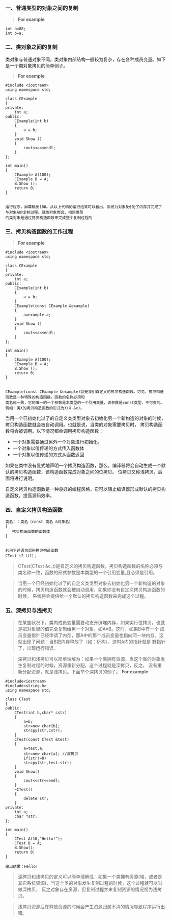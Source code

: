 ### 一、普通类型的对象之间的复制
> **For example**
````
int a=88;
int b=a; 
````

### 二、类对象之间的复制

类对象与普通对象不同，类对象内部结构一般较为复杂，存在各种成员变量。如下是一个类对象拷贝的简单例子。 
> **For example**
````
#include <iostream>
using namespace std;

class CExample
{
private:
    int a;
public:
    CExample(int b)
    {
        a = b;
    }
    void Show ()
    {
        cout<<a<<endl;
    }
};

int main()
{
    CExample A(100);
    CExample B = A;
    B.Show ();
    return 0;
}


运行程序，屏幕输出100。从以上代码的运行结果可以看出，系统为对象B分配了内存并完成了与对象A的复制过程。就类对象而言，相同类型
的类对象是通过拷贝构造函数来完成整个复制过程的
````
### 三、拷贝构造函数的工作过程
> **For example**
````
#include <iostream>
using namespace std;

class CExample
{
private:
    int a;
public:
    CExample(int b)
    {
        a = b;
    }
    CExample(const CExample &example)
    {
        a=example.a;
    }
    void Show ()
    {
        cout<<a<<endl;
    }
};

int main()
{
    CExample A(100);
    CExample B = A;
    B.Show ();
    return 0;
}


CExample(const CExample &example)就是我们自定义的拷贝构造函数。可见，拷贝构造函数是一种特殊的构造函数，函数的名称必须和
类名称一致，它的唯一的一个参数是本类型的一个引用变量，该参数是const类型，不可变的。例如：类X的拷贝构造函数的形式为X(X &x)。
````

当用一个已初始化过了的自定义类类型对象去初始化另一个新构造的对象的时候，拷贝构造函数就会被自动调用。也就是说，当类的对象需要拷贝时，
拷贝构造函数将会被调用。以下情况都会调用拷贝构造函数：
* 一个对象需要通过另外一个对象进行初始化。
* 一个对象以值传递的方式传入函数体 
* 一个对象以值传递的方式从函数返回 

如果在类中没有显式地声明一个拷贝构造函数，那么，编译器将会自动生成一个默认的拷贝构造函数，该构造函数完成对象之间的位拷贝。
位拷贝又称浅拷贝，后面将进行说明。

自定义拷贝构造函数是一种良好的编程风格，它可以阻止编译器形成默认的拷贝构造函数，提高源码效率。

### 四、自定义拷贝构造函数
````
类名：：类名（const 类名 &对象名）
{
   拷贝构造函数的函数体
}


利用下述语句调用拷贝构造函数
CTest t2（t1）；
````

>CTest(CTest &c_t)是自定义的拷贝构造函数，拷贝构造函数的名称必须与类名称一致，函数的形式参数是本类型的一个引用变量,且必须是引用。

>当用一个已经初始化过了的自定义类类型对象去初始化另一个新构造的对象的时候，拷贝构造函数就会被自动调用，如果你没有自定义拷贝构造函数的时候，
系统将会提供给一个默认的拷贝构造函数来完成这个过程。

### 五、深拷贝与浅拷贝

>在某些状况下，类内成员变量需要动态开辟堆内存，如果实行位拷贝，也就是把对象里的值完全复制给另一个对象，如A=B。这时，如果B中有一个
成员变量指针已经申请了内存，那A中的那个成员变量也指向同一块内存。这就出现了问题：当B把内存释放了（如：析构），这时A内的指针就是
野指针了，出现运行错误。

>深拷贝和浅拷贝可以简单理解为：如果一个类拥有资源，当这个类的对象发生复制过程的时候，资源重新分配，这个过程就是深拷贝，反之，
没有重新分配资源，就是浅拷贝。下面举个深拷贝的例子。
> **For example**
````
#include<iostream>
#include<string.h>
using namespace std;

class CTest
{
public:
    CTest(int b,char* cstr)
    {
        a=b;
        str=new char[b];
        strcpy(str,cstr);
    }
    CTest(const CTest &test)
    {
        a=test.a;
        str=new char[a]; //深拷贝
        if(str!=0)
        strcpy(str,test.str);
    }
    void Show()
    {
        cout<<str<<endl;
    }
    ~CTest()
    {
        delete str;
    }
private:
    int a;
    char *str;
};

int main()
{
    CTest A(10,"Hello!");
    CTest B = A;
    B.Show();
    return 0;
}

输出结果：Hello!
````
>深拷贝和浅拷贝的定义可以简单理解成：如果一个类拥有资源(堆，或者是其它系统资源)，当这个类的对象发生复制过程的时候，这个过程就可以叫做深拷贝，
反之对象存在资源，但复制过程并未复制资源的情况视为浅拷贝。

>浅拷贝资源后在释放资源的时候会产生资源归属不清的情况导致程序运行出错。
